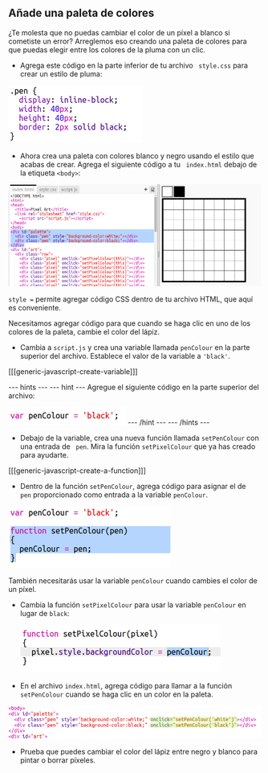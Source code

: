## Añade una paleta de colores

¿Te molesta que no puedas cambiar el color de un píxel a blanco si cometiste un error? Arreglemos eso creando una paleta de colores para que puedas elegir entre los colores de la pluma con un clic.

+ Agrega este código en la parte inferior de tu archivo ` style.css` para crear un estilo de pluma:

![captura de pantalla](images/pixel-art-pen.png)

+ Ahora crea una paleta con colores blanco y negro usando el estilo que acabas de crear. Agrega el siguiente código a tu ` index.html` debajo de la etiqueta `<body>`:

![captura de pantalla](images/pixel-art-palette.png)

` style = ` permite agregar código CSS dentro de tu archivo HTML, que aquí es conveniente.

Necesitamos agregar código para que cuando se haga clic en uno de los colores de la paleta, cambie el color del lápiz.

+ Cambia a ` script.js ` y crea una variable llamada ` penColour ` en la parte superior del archivo. Establece el valor de la variable a ` 'black' `.

[[[generic-javascript-create-variable]]]

\--- hints \--- \--- hint \--- Agregue el siguiente código en la parte superior del archivo:

![captura de pantalla](images/pixel-art-pencolour.png) \--- /hint \--- \--- /hints \---

+ Debajo de la variable, crea una nueva función llamada ` setPenColour ` con una entrada de ` pen`. Mira la función ` setPixelColour ` que ya has creado para ayudarte.

[[[generic-javascript-create-a-function]]]

+ Dentro de la función ` setPenColour `, agrega código para asignar el de ` pen` proporcionado como entrada a la variable ` penColour `.

![captura de pantalla](images/pixel-art-set-pen.png)

También necesitarás usar la variable ` penColour ` cuando cambies el color de un píxel.

+ Cambia la función ` setPixelColour ` para usar la variable ` penColour ` en lugar de ` black `:
    
    ![captura de pantalla](images/pixel-art-use-pen.png)

+ En el archivo `index.html`, agrega código para llamar a la función `setPenColour` cuando se haga clic en un color en la paleta.

![captura de pantalla](images/pixel-art-palette-onclick.png)

+ Prueba que puedes cambiar el color del lápiz entre negro y blanco para pintar o borrar píxeles.